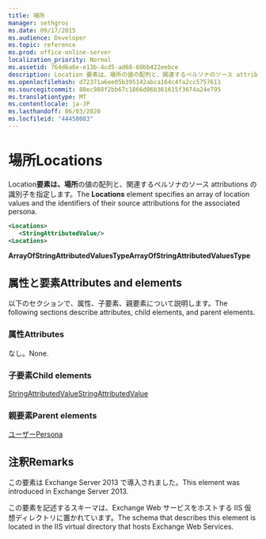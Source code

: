 ```yaml
---
title: 場所
manager: sethgros
ms.date: 09/17/2015
ms.audience: Developer
ms.topic: reference
ms.prod: office-online-server
localization_priority: Normal
ms.assetid: 764d6a6e-e13b-4cd5-ad68-60bb422eebce
description: Location 要素は、場所の値の配列と、関連するペルソナのソース attributions の識別子を指定します。
ms.openlocfilehash: d72371a6ee05b395142abca164c4fa2cc5757611
ms.sourcegitcommit: 88ec988f2bb67c1866d06b361615f3674a24e795
ms.translationtype: MT
ms.contentlocale: ja-JP
ms.lasthandoff: 06/03/2020
ms.locfileid: "44458083"
---
```

# <a name="locations"></a><span data-ttu-id="5b9e0-103">場所</span><span class="sxs-lookup"><span data-stu-id="5b9e0-103">Locations</span></span>

<span data-ttu-id="5b9e0-104">Location**要素は、場所**の値の配列と、関連するペルソナのソース attributions の識別子を指定します。</span><span class="sxs-lookup"><span data-stu-id="5b9e0-104">The **Locations** element specifies an array of location values and the identifiers of their source attributions for the associated persona.</span></span> 
  
```XML
<Locations>
   <StringAttributedValue/>
<Locations>
```

 <span data-ttu-id="5b9e0-105">**ArrayOfStringAttributedValuesType**</span><span class="sxs-lookup"><span data-stu-id="5b9e0-105">**ArrayOfStringAttributedValuesType**</span></span>
## <a name="attributes-and-elements"></a><span data-ttu-id="5b9e0-106">属性と要素</span><span class="sxs-lookup"><span data-stu-id="5b9e0-106">Attributes and elements</span></span>

<span data-ttu-id="5b9e0-107">以下のセクションで、属性、子要素、親要素について説明します。</span><span class="sxs-lookup"><span data-stu-id="5b9e0-107">The following sections describe attributes, child elements, and parent elements.</span></span>
  
### <a name="attributes"></a><span data-ttu-id="5b9e0-108">属性</span><span class="sxs-lookup"><span data-stu-id="5b9e0-108">Attributes</span></span>

<span data-ttu-id="5b9e0-109">なし。</span><span class="sxs-lookup"><span data-stu-id="5b9e0-109">None.</span></span>
  
### <a name="child-elements"></a><span data-ttu-id="5b9e0-110">子要素</span><span class="sxs-lookup"><span data-stu-id="5b9e0-110">Child elements</span></span>

[<span data-ttu-id="5b9e0-111">StringAttributedValue</span><span class="sxs-lookup"><span data-stu-id="5b9e0-111">StringAttributedValue</span></span>](stringattributedvalue.md)
  
### <a name="parent-elements"></a><span data-ttu-id="5b9e0-112">親要素</span><span class="sxs-lookup"><span data-stu-id="5b9e0-112">Parent elements</span></span>

[<span data-ttu-id="5b9e0-113">ユーザー</span><span class="sxs-lookup"><span data-stu-id="5b9e0-113">Persona</span></span>](persona.md)
  
## <a name="remarks"></a><span data-ttu-id="5b9e0-114">注釈</span><span class="sxs-lookup"><span data-stu-id="5b9e0-114">Remarks</span></span>

<span data-ttu-id="5b9e0-115">この要素は Exchange Server 2013 で導入されました。</span><span class="sxs-lookup"><span data-stu-id="5b9e0-115">This element was introduced in Exchange Server 2013.</span></span>
  
<span data-ttu-id="5b9e0-116">この要素を記述するスキーマは、Exchange Web サービスをホストする IIS 仮想ディレクトリに置かれています。</span><span class="sxs-lookup"><span data-stu-id="5b9e0-116">The schema that describes this element is located in the IIS virtual directory that hosts Exchange Web Services.</span></span>
  


